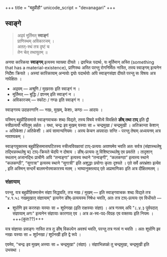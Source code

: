 +++
title = "बहुव्रीहौ"
unicode_script = "devanagari"
+++

## स्वाङ्गे
> अद्रवं मूर्तिमत् **स्वाङ्गं**  
> प्राणिस्थम् अविकारजम् ।  
> अतत्-स्थं तत्र दृष्टं च  
> तेन चेत् तथायुतम् ॥

अनया कारिकया **स्वाङ्गम्** इत्यस्य व्याख्या दीयते । द्रवभिन्नः पदार्थः, यः मूर्तिमान् अस्ति (something that has a material-existence), प्राणिस्थः अस्ति परन्तु रोगनिर्मितः नास्ति, तस्य स्वाङ्गम् इत्यनेन निर्देशः क्रियते । अस्यां कारिकायाम् अन्ययोः द्वयोः पदार्थयोः अपि स्वाङ्गसंज्ञा दीयते परन्तु सः विषयः अत्र नापेक्षितः ।

- अद्रवम्‌ — अश्रूणि / मुखरसः इति स्वाङ्गं न ।
- मूर्तिमत् — बुद्धिः / ज्ञानम् इति स्वाङ्गं न ।
- अविकारजम् — स्फोटः / गण्डः इति स्वाङ्गं न ।

स्वाङ्गस्य उदाहरणानि — नखः, मुखम्, केशाः, कण्ठः  —‌ आदयः ।

यस्मिन् बहुव्रीहिसमासे स्वाङ्गवाचकः शब्दः विद्यते, तस्य विषये स्त्रीत्वे विवक्षिते **ङीष् तथा टाप्** इति द्वौ स्त्रीप्रत्ययौ भवितुम् अर्हतः । यथा, चन्द्रः इव मुखम् यस्याः सा = चन्द्रमुखा / चन्द्रमुखी । अतिक्रान्ता केशान् = अतिकेशा / अतिकेशी । अयं सामान्यनियमः । अस्य केचन अपवादाः सन्ति - परन्तु तेषाम् अध्ययनम् अत्र नावश्यकम् ।


स्वाङ्गयुक्तस्य बहुव्रीहिसमासघटितस्य स्त्रीत्वविवक्षायां टाप्-प्रत्ययः अवश्यमेव भवति अतः सर्वत्र (संज्ञास्थलेषु तद्भिन्नस्थलेषु च) टाप्-क्रियते चेदपि न दोषाय । ङीष्-प्रत्ययः तु विशिष्टस्थलेषु एव प्रवर्तते । तादृशान् स्थलान् अजानद्भिः प्राचीनैः अपि “तन्वङ्गा” इत्यस्य स्थाने “तन्वङ्गी”, “कलकण्ठा” इत्यस्य स्थाने “कलकण्ठी”, “सुगात्रा” इत्यस्य स्थाने “सुगात्री” इति अशुद्धाः प्रयोगाः कृताः दृश्यते । एते सर्वे अपभ्रंशाः इत्येव , इति अस्मिन् सन्दर्भे बालमनोरमाकारस्य मतम् । भाष्यानुक्तत्वाद् एते अप्रामाणिकाः इति अत्र दीक्षितमतम् ।

### संज्ञायाम्
परन्तु, यत्र बहुव्रीहिसमासेन संज्ञा सिद्ध्यति, तत्र नखः / मुखम् — इति स्वाङ्गवाचकः शब्दः विद्यते तत्र "४.१.५८ नखमुखात् संज्ञायाम्" इत्यनेन ङीष्-प्रत्ययस्य निषेधः भवति, अतः तत्र टाप्-प्रत्ययः एव विधीयते —

- शूर्पाणि इव कररुहाः यस्याः सा = शूर्पणखा (इति राक्षस्याः संज्ञा) । अत्र णत्वम् अपि "८.४.३ पूर्वपदात् संज्ञायाम् अगः" इत्यनेन संज्ञायाः कारणात् एव । अत्र अ-स्व-पद-विग्रहः एव वक्तव्यः इति नियमः ।+++(कुतः??)+++

यत्र संज्ञायाः प्रसङ्गः नास्ति तत्र तु ङीष् विकल्पेन अवश्यं भवति, परन्तु तत्र णत्वं न भवति । अतः शूर्पाणि इव नखाः यस्याः सा = शूर्पनखा / शूर्पनखी इति द्वे रूपे ।

एवमेव, "चन्द्रः इव मुखम् अस्याः सा = चन्द्रमुखा" (संज्ञा) । संज्ञाभिन्नपक्षे तु चन्द्रमुखा, चन्द्रमुखी इति उभयथा । 

